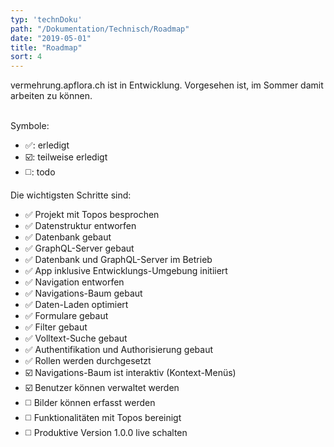 ```yaml
---
typ: 'technDoku'
path: "/Dokumentation/Technisch/Roadmap"
date: "2019-05-01"
title: "Roadmap"
sort: 4
---
```


vermehrung.apflora.ch ist in Entwicklung. Vorgesehen ist, im Sommer damit arbeiten zu können.<br/><br/>

Symbole:
* :white_check_mark:: erledigt
* :ballot_box_with_check:: teilweise erledigt
* :white_medium_square:: todo

Die wichtigsten Schritte sind:

- :white_check_mark: Projekt mit Topos besprochen
- :white_check_mark: Datenstruktur entworfen
- :white_check_mark: Datenbank gebaut
- :white_check_mark: GraphQL-Server gebaut
- :white_check_mark: Datenbank und GraphQL-Server im Betrieb
- :white_check_mark: App inklusive Entwicklungs-Umgebung initiiert
- :white_check_mark: Navigation entworfen
- :white_check_mark: Navigations-Baum gebaut
- :white_check_mark: Daten-Laden optimiert
- :white_check_mark: Formulare gebaut
- :white_check_mark: Filter gebaut
- :white_check_mark: Volltext-Suche gebaut
- :white_check_mark: Authentifikation und Authorisierung gebaut
- :white_check_mark: Rollen werden durchgesetzt
- :ballot_box_with_check: Navigations-Baum ist interaktiv (Kontext-Menüs)
- :ballot_box_with_check: Benutzer können verwaltet werden
- :white_medium_square: Bilder können erfasst werden
- :white_medium_square: Funktionalitäten mit Topos bereinigt
- :white_medium_square: Produktive Version 1.0.0 live schalten